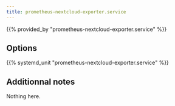 ```yaml
---
title: prometheus-nextcloud-exporter.service
---
```


{{% provided_by "prometheus-nextcloud-exporter.service" %}}

## Options

{{% systemd_unit "prometheus-nextcloud-exporter.service" %}}

## Additionnal notes

Nothing here.